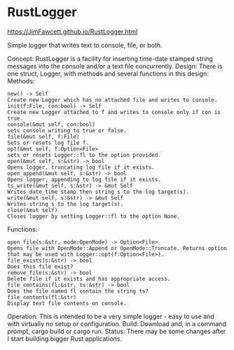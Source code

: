 # RustLogger

https://JimFawcett.github.io/RustLogger.html

Simple logger that writes text to console, file, or both.


Concept:
RustLogger is a facility for inserting time-date stamped string messages into the console and/or a text file concurrently.
Design:
There is one struct, Logger, with methods and several functions in this design:
Methods:

    new() -> Self
    Create new Logger which has no attached file and writes to console.
    init(f:File, con:bool) -> Self
    Create new Logger attached to f and writes to console only if con is true.
    console(&mut self, con:bool)
    sets console writing to true or false.
    file(&mut self, f:File)
    Sets or resets log file f.
    opt(&mut self, f:Option<File>
    sets or resets Logger::fl to the option provided.
    open(&mut self, s:&str) -> bool
    Opens logger, truncating log file if it exists.
    open_append(&mut self, s:&str) -> bool
    Opens logger, appending to log file if it exists.
    ts_write(&mut self, s:&str) -> &mut Self
    Writes date_time stamp then string s to the log target(s).
    write(&mut self, s:&str) -> &mut Self
    Writes string s to the log target(s).
    close(&mut self)
    Closes logger by setting Logger::fl to the option None.

Functions:

    open_file(s:&str, mode:OpenMode) -> Option<File>
    Opens file with OpenMode::Append or OpenMode::Truncate. Returns option that may be used with Logger::opt(f:Option<File>).
    file_exists(s:&str) -> bool
    Does this file exist?
    remove_file(s:&str) -> bool
    Delete file if it exists and has appropriate access.
    file_contains(fl:&str, ts:&str) -> bool
    Does the file named fl contain the string ts?
    file_contents(fl:&str)
    Display text file contents on console.

Operation:
This is intended to be a very simple logger - easy to use and with virtually no setup or configuration.
Build:
Download and, in a command prompt, cargo build or cargo run.
Status:
There may be some changes after I start building bigger Rust applications.
